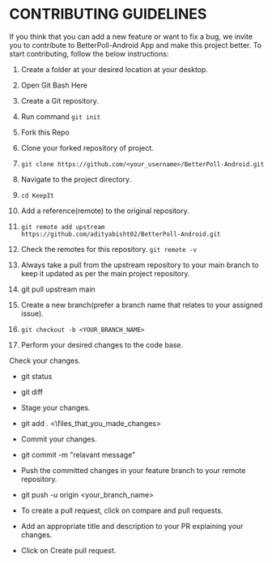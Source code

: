 # CONTRIBUTING GUIDELINES 
If you think that you can add a new feature or want to fix a bug, we invite you to contribute to BetterPoll-Android App and make this project better. To start contributing, follow the below instructions:

1. Create a folder at your desired location at your desktop.

2. Open Git Bash Here

3. Create a Git repository.

4. Run command ``git init``

5. Fork this Repo

6. Clone your forked repository of project.

7. ```git clone https://github.com/<your_username>/BetterPoll-Android.git```

8. Navigate to the project directory.

9. ```cd KeepIt```

10. Add a reference(remote) to the original repository.

11. ```git remote add upstream https://github.com/adityabisht02/BetterPoll-Android.git```

12. Check the remotes for this repository.
    ```git remote -v```

13. Always take a pull from the upstream repository to your main branch to keep it updated as per the main project repository.

14. git pull upstream main

15. Create a new branch(prefer a branch name that relates to your assigned issue).

16. ```git checkout -b <YOUR_BRANCH_NAME>```

17. Perform your desired changes to the code base.

Check your changes.

- git status
- git  diff
- Stage your changes.
- git add . <\files_that_you_made_changes>
- Commit your changes.
- git commit -m "relavant message"
- Push the committed changes in your feature branch to your remote repository.
- git push -u origin <your_branch_name>
- To create a pull request, click on compare and pull requests.

- Add an appropriate title and description to your PR explaining your changes.

- Click on Create pull request.
